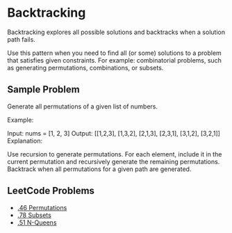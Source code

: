 # Backtracking
Backtracking explores all possible solutions and backtracks when a solution path fails.

Use this pattern when you need to find all (or some) solutions to a problem that satisfies given constraints. For example: combinatorial problems, such as generating permutations, combinations, or subsets.

## Sample Problem
Generate all permutations of a given list of numbers.

Example:

Input: nums = [1, 2, 3]
Output: [[1,2,3], [1,3,2], [2,1,3], [2,3,1], [3,1,2], [3,2,1]]
Explanation:

Use recursion to generate permutations.
For each element, include it in the current permutation and recursively generate the remaining permutations.
Backtrack when all permutations for a given path are generated.

## LeetCode Problems
- [.46 Permutations](https://leetcode.com/problems/permutations/)
- [.78 Subsets](https://leetcode.com/problems/subsets/)
- [.51 N-Queens](https://leetcode.com/problems/n-queens/)